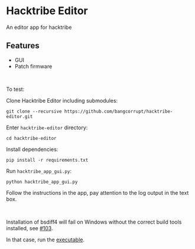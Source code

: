 # Hacktribe Editor

An editor app for hacktribe

## Features
 - GUI
 - Patch firmware

<br/>

To test:

Clone Hacktribe Editor including submodules:

    git clone --recursive https://github.com/bangcorrupt/hacktribe-editor.git

Enter `hacktribe-editor` directory:

    cd hacktribe-editor

Install dependencies:

    pip install -r requirements.txt


Run `hacktribe_app_gui.py`:

    python hacktribe_app_gui.py

Follow the instructions in the app, pay attention to the log output in the text box.

<br/>

Installation of bsdiff4 will fail on Windows without the correct build tools installed, see [#103](https://github.com/bangcorrupt/hacktribe/issues/103).

In that case, run the [executable](https://github.com/bangcorrupt/hacktribe-editor/blob/main/hacktribe-gui.exe).


